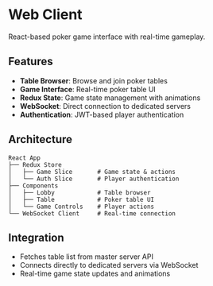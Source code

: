 # Web Client

React-based poker game interface with real-time gameplay.

## Features

- **Table Browser**: Browse and join poker tables
- **Game Interface**: Real-time poker table UI
- **Redux State**: Game state management with animations
- **WebSocket**: Direct connection to dedicated servers
- **Authentication**: JWT-based player authentication

## Architecture

```
React App
├── Redux Store
│   ├── Game Slice       # Game state & actions
│   └── Auth Slice       # Player authentication
├── Components
│   ├── Lobby            # Table browser
│   ├── Table            # Poker table UI
│   └── Game Controls    # Player actions
└── WebSocket Client     # Real-time connection
```

## Integration

- Fetches table list from master server API
- Connects directly to dedicated servers via WebSocket
- Real-time game state updates and animations